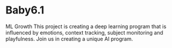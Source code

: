 # Baby6.1
ML Growth
This project is creating a deep learning program that is influenced by emotions, context tracking, subject monitoring and playfulness.
Join us in creating a unique AI program.
